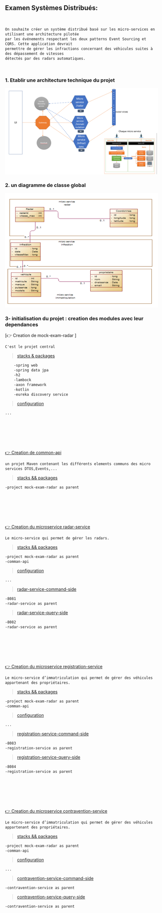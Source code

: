 ##  Examen Systèmes Distribués:
<br>
    
    On souhaite créer un système distribué basé sur les micro-services en utilisant une architecture pilotée
    par les événements respectant les deux patterns Event Sourcing et CQRS. Cette application devrait
    permettre de gérer les infractions concernant des véhicules suites à des dépassement de vitesses
    détectés par des radars automatiques.

<br>

### 1. Etablir une architecture technique du projet
<p align="center">
    <img src="./imgs/1.png">
</p>


### 2. un diagramme de classe global
<p align="center">
    <img src="./imgs/2.png">
</p>


### 3- initialisation  du projet : creation des modules avec leur dependances

[👉 Creation de mock-exam-radar ] 

```
C'est le projet central
```
> [stacks & packages](./pom.xml)
```
    -spring web
    -spring data jpa
    -h2
    -lambock
    -axon framework
    -kotlin
    -eureka discovery service
 ```
    
> [configuration](./src/main/resources/application.properties)
```
...
```
<br>
<br>
<br>
<br>
<br>


[👉 Creation de common-api ](./common-api)

 ```
 un projet Maven contenant les différents elements communs des micro services DTOS,Events,...
 ```
>[stacks && packages](./common-api/pom.xml)
```
-project mock-exam-radar as parent
```

<br>
<br>
<br>
<br>
<br>


[👉 Creation du microservice radar-service ](./radar-service)
 ```
Le micro-service qui permet de gérer les radars.
 ```
>[stacks && packages](./radar-service/pom.xml)
```
-project mock-exam-radar as parent
-comman-api 
```

> [configuration](./radar-service/src/main/resources/application.properties)
```
...

```

>[radar-service-command-side](./radar-service/radar-command-side) 
```
-8081
-radar-service as parent
```

>[radar-service-query-side](./radar-service/radar-query-side)
```
-8082
-radar-service as parent
```

<br>
<br>
<br>
<br>
<br>

[👉 Creation du microservice registration-service ](./registration-service)
<br>

```
Le micro-service d’immatriculation qui permet de gérer des véhicules appartenant des propriétaires.
 ```
>[stacks && packages](./registration-service/pom.xml)
```
-project mock-exam-radar as parent
-comman-api 
```

> [configuration](./registration-service/src/main/resources/application.properties)
```
...

```

>[registration-service-command-side](./registration-service/registration-command-side)
```
-8083
-registration-service as parent
```

>[registration-service-query-side](./registration-service/registration-query-side)
```
-8084
-registration-service as parent
```

<br>
<br>
<br>
<br>
<br>

[👉 Creation du microservice contravention-service ](./contravention-service)
<br>

```
Le micro-service d’immatriculation qui permet de gérer des véhicules appartenant des propriétaires.
 ```
>[stacks && packages](./contravention-service/pom.xml)
```
-project mock-exam-radar as parent
-comman-api 
```

> [configuration](./contravention-service/src/main/resources/application.properties)
```
...

```

>[contravention-service-command-side](./contravention-service/registration-command-side)
```
-contravention-service as parent
```

>[contravention-service-query-side](./contravention-service/registration-query-side)
```
-contravention-service as parent
```
